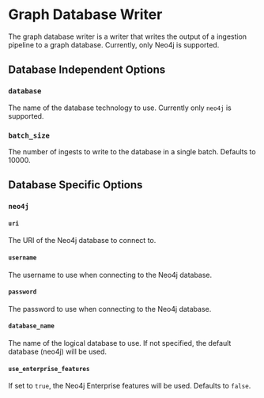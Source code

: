# Graph Database Writer

The graph database writer is a writer that writes the output of a ingestion pipeline to a graph database. Currently, only Neo4j is supported.

## Database Independent Options

### `database`
The name of the database technology to use. Currently only `neo4j` is supported.

### `batch_size`
The number of ingests to write to the database in a single batch. Defaults to 10000.

## Database Specific Options

### `neo4j`

#### `uri`
The URI of the Neo4j database to connect to.

#### `username`
The username to use when connecting to the Neo4j database.

#### `password`
The password to use when connecting to the Neo4j database.

#### `database_name`
The name of the logical database to use. If not specified, the default database (neo4j) will be used.

#### `use_enterprise_features`

If set to `true`, the Neo4j Enterprise features will be used. Defaults to `false`.
